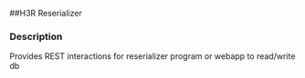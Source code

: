 ##H3R Reserializer

### Description
Provides REST interactions for reserializer program or webapp to read/write db
